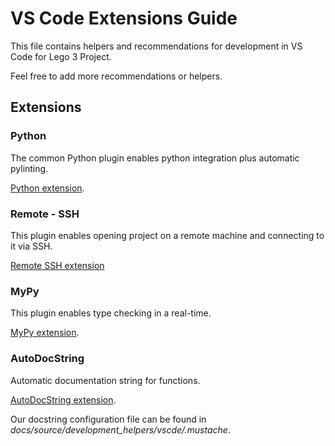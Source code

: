 # VS Code Extensions Guide

This file contains helpers and recommendations for development in VS Code for Lego 3 Project.  

Feel free to add more recommendations or helpers.

## Extensions  

### Python

The common Python plugin enables python integration plus automatic pylinting.  

[Python extension](https://marketplace.visualstudio.com/items?itemName=ms-python.python).

### Remote - SSH

This plugin enables opening project on a remote machine and connecting to it via SSH.  

[Remote SSH extension](https://marketplace.visualstudio.com/items?itemName=ms-vscode-remote.remote-ssh)

### MyPy

This plugin enables type checking in a real-time.

[MyPy extension](https://marketplace.visualstudio.com/items?itemName=matangover.mypy).  

### AutoDocString

Automatic documentation string for functions.

[AutoDocString extension](https://marketplace.visualstudio.com/items?itemName=njpwerner.autodocstring).

Our docstring configuration file can be found in *docs/source/development_helpers/vscde/.mustache*.
